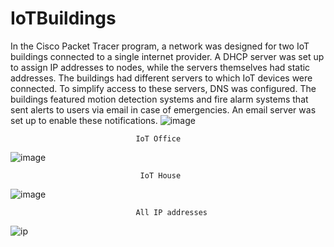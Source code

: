 # IoTBuildings
In the Cisco Packet Tracer program, a network was designed for two IoT buildings connected to a single internet provider. A DHCP server was set up to assign IP addresses to nodes, while the servers themselves had static addresses. The buildings had different servers to which IoT devices were connected. To simplify access to these servers, DNS was configured. The buildings featured motion detection systems and fire alarm systems that sent alerts to users via email in case of emergencies. An email server was set up to enable these notifications.
![image](https://github.com/user-attachments/assets/a6f7d8b0-bfe8-4a8b-a6f6-4a26d88f1898)

                                IoT Office
![image](https://github.com/user-attachments/assets/af58cb03-b4f3-4f61-a5a7-f8519964f33e)

                                 IoT House
![image](https://github.com/user-attachments/assets/8f03e5b9-690d-4aef-94ce-c1a63cebe4bb)

                                All IP addresses
![ip](https://github.com/user-attachments/assets/e5cc8f81-5af4-4e45-8f37-3b3da2605bed)
